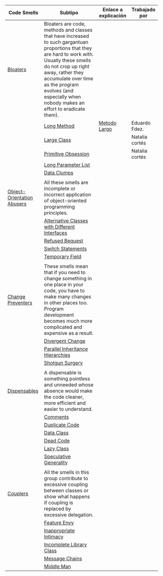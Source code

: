 | Code Smells                                                                          | Subtipo                                                                                                                                                                                                                                                                                            | Enlace a explicación                      | Trabajado por |
| ------------------------------------------------------------------------------------ | -------------------------------------------------------------------------------------------------------------------------------------------------------------------------------------------------------------------------------------------------------------------------------------------------- |-------------------------------------------| ------------- |
| [Bloaters](https://refactoring.guru/refactoring/smells/bloaters)                     | Bloaters are code, methods and classes that have increased to such gargantuan proportions that they are hard to work with. Usually these smells do not crop up right away, rather they accumulate over time as the program evolves (and especially when nobody makes an effort to eradicate them). |                                           |               |
|                                                                                      | [Long Method](https://refactoring.guru/es/smells/long-method)                                                                                                                                                                                                                                      | [Metodo Largo](./CodeSmell/LongMethod.md) |   Eduardo Fdez.            |
|                                                                                      | [Large Class](https://refactoring.guru/es/smells/large-class)                                                                                                                                                                                                                                      |                                           |   Natalia cortés            |
|                                                                                      | [Primitive Obsession](https://refactoring.guru/es/smells/primitive-obsession)                                                                                                                                                                                                                      |                                           |   Natalia cortés            |
|                                                                                      | [Long Parameter List](https://refactoring.guru/es/smells/long-parameter-list)                                                                                                                                                                                                                      |                                           |               |
|                                                                                      | [Data Clumps](https://refactoring.guru/es/smells/data-clumps)                                                                                                                                                                                                                                      |                                           |               |
|                                                                                      |                                                                                                                                                                                                                                                                                                    |                                           |               |
| [Object-Orientation Abusers](https://refactoring.guru/refactoring/smells/oo-abusers) | All these smells are incomplete or incorrect application of object-oriented programming principles.                                                                                                                                                                                                |                                           |               |
|                                                                                      | [Alternative Classes with Different Interfaces](https://refactoring.guru/es/smells/alternative-classes-with-different-interfaces)                                                                                                                                                                  |                                           |               |
|                                                                                      | [Refused Bequest](https://refactoring.guru/es/smells/refused-bequest)                                                                                                                                                                                                                              |                                           |               |
|                                                                                      | [Switch Statements](https://refactoring.guru/es/smells/switch-statements)                                                                                                                                                                                                                          |                                           |               |
|                                                                                      | [Temporary Field](https://refactoring.guru/es/smells/temporary-field)                                                                                                                                                                                                                              |                                           |               |
|                                                                                      |                                                                                                                                                                                                                                                                                                    |                                           |               |
| [Change Preventers](https://refactoring.guru/refactoring/smells/change-preventers)   | These smells mean that if you need to change something in one place in your code, you have to make many changes in other places too. Program development becomes much more complicated and expensive as a result.                                                                                  |                                           |               |
|                                                                                      | [Divergent Change](https://refactoring.guru/es/smells/divergent-change)                                                                                                                                                                                                                            |                                           |               |
|                                                                                      | [Parallel Inheritance Hierarchies](https://refactoring.guru/es/smells/parallel-inheritance-hierarchies)                                                                                                                                                                                            |                                           |               |
|                                                                                      | [Shotgun Surgery](https://refactoring.guru/es/smells/shotgun-surgery)                                                                                                                                                                                                                              |                                           |               |
|                                                                                      |                                                                                                                                                                                                                                                                                                    |                                           |               |
| [Dispensables](https://refactoring.guru/refactoring/smells/dispensables)             | A dispensable is something pointless and unneeded whose absence would make the code cleaner, more efficient and easier to understand.                                                                                                                                                              |                                           |               |
|                                                                                      | [Comments](https://refactoring.guru/es/smells/comments)                                                                                                                                                                                                                                            |                                           |               |
|                                                                                      | [Duplicate Code](https://refactoring.guru/es/smells/duplicate-code)                                                                                                                                                                                                                                |                                           |               |
|                                                                                      | [Data Class](https://refactoring.guru/es/smells/data-class)                                                                                                                                                                                                                                        |                                           |               |
|                                                                                      | [Dead Code](https://refactoring.guru/es/smells/dead-code)                                                                                                                                                                                                                                          |                                           |               |
|                                                                                      | [Lazy Class](https://refactoring.guru/es/smells/lazy-class)                                                                                                                                                                                                                                        |                                           |               |
|                                                                                      | [Speculative Generality](https://refactoring.guru/es/smells/speculative-generality)                                                                                                                                                                                                                |                                           |               |
|                                                                                      |                                                                                                                                                                                                                                                                                                    |                                           |               |
| [Couplers](https://refactoring.guru/refactoring/smells/couplers)                     | All the smells in this group contribute to excessive coupling between classes or show what happens if coupling is replaced by excessive delegation.                                                                                                                                                |                                           |               |
|                                                                                      | [Feature Envy](https://refactoring.guru/es/smells/feature-envy)                                                                                                                                                                                                                                    |                                           |               |
|                                                                                      | [Inappropriate Intimacy](https://refactoring.guru/es/smells/inappropriate-intimacy)                                                                                                                                                                                                                |                                           |               |
|                                                                                      | [Incomplete Library Class](https://refactoring.guru/es/smells/incomplete-library-class)                                                                                                                                                                                                            |                                           |               |
|                                                                                      | [Message Chains](https://refactoring.guru/es/smells/message-chains)                                                                                                                                                                                                                                |                                           |               |
|                                                                                      | [Middle Man](https://refactoring.guru/es/smells/middle-man)                                                                                                                                                                                                                                        |                                           |               |
